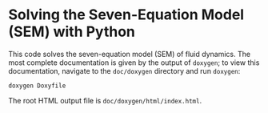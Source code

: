 # Solving the Seven-Equation Model (SEM) with Python

This code solves the seven-equation model (SEM) of fluid dynamics. The most
complete documentation is given by the output of `doxygen`; to view this
documentation, navigate to the `doc/doxygen` directory and run `doxygen`:

```
doxygen Doxyfile
```

The root HTML output file is `doc/doxygen/html/index.html`.
